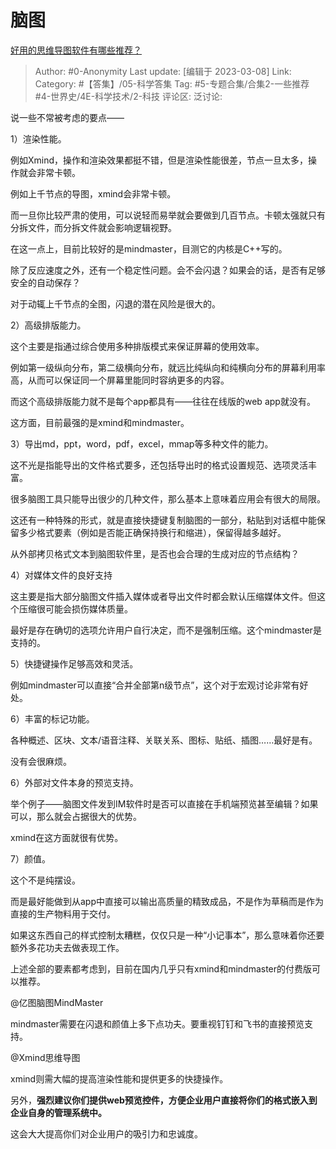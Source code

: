 # 脑图
[好用的思维导图软件有哪些推荐？](https://www.zhihu.com/question/19767007/answer/2927103704)

> Author: #0-Anonymity
> Last update: [编辑于 2023-03-08]
> Link:
> Category: #【答集】/05-科学答集
> Tag: #5-专题合集/合集2-一些推荐 #4-世界史/4E-科学技术/2-科技
> 评论区:
> 泛讨论:

说一些不常被考虑的要点——

1）渲染性能。

例如Xmind，操作和渲染效果都挺不错，但是渲染性能很差，节点一旦太多，操作就会非常卡顿。

例如上千节点的导图，xmind会非常卡顿。

而一旦你比较严肃的使用，可以说轻而易举就会要做到几百节点。卡顿太强就只有分拆文件，而分拆文件就会影响逻辑视野。

在这一点上，目前比较好的是mindmaster，目测它的内核是C++写的。

除了反应速度之外，还有一个稳定性问题。会不会闪退？如果会的话，是否有足够安全的自动保存？

对于动辄上千节点的全图，闪退的潜在风险是很大的。

2）高级排版能力。

这个主要是指通过综合使用多种排版模式来保证屏幕的使用效率。

例如第一级纵向分布，第二级横向分布，就远比纯纵向和纯横向分布的屏幕利用率高，从而可以保证同一个屏幕里能同时容纳更多的内容。

而这个高级排版能力就不是每个app都具有——往往在线版的web app就没有。

这方面，目前最强的是xmind和mindmaster。

3）导出md，ppt，word，pdf，excel，mmap等多种文件的能力。

这不光是指能导出的文件格式要多，还包括导出时的格式设置规范、选项灵活丰富。

很多脑图工具只能导出很少的几种文件，那么基本上意味着应用会有很大的局限。

这还有一种特殊的形式，就是直接快捷键复制脑图的一部分，粘贴到对话框中能保留多少格式要素（例如是否能正确保持换行和缩进），保留得越多越好。

从外部拷贝格式文本到脑图软件里，是否也会合理的生成对应的节点结构？

4）对媒体文件的良好支持

这主要是指大部分脑图文件插入媒体或者导出文件时都会默认压缩媒体文件。但这个压缩很可能会损伤媒体质量。

最好是存在确切的选项允许用户自行决定，而不是强制压缩。这个mindmaster是支持的。

5）快捷键操作足够高效和灵活。

例如mindmaster可以直接“合并全部第n级节点”，这个对于宏观讨论非常有好处。

6）丰富的标记功能。

各种概述、区块、文本/语音注释、关联关系、图标、贴纸、插图……最好是有。

没有会很麻烦。

6）外部对文件本身的预览支持。

举个例子——脑图文件发到IM软件时是否可以直接在手机端预览甚至编辑？如果可以，那么就会占据很大的优势。

xmind在这方面就很有优势。

7）颜值。

这个不是纯摆设。

而是最好能做到从app中直接可以输出高质量的精致成品，不是作为草稿而是作为直接的生产物料用于交付。

如果这东西自己的样式控制太糟糕，仅仅只是一种“小记事本”，那么意味着你还要额外多花功夫去做表现工作。

上述全部的要素都考虑到，目前在国内几乎只有xmind和mindmaster的付费版可以推荐。

@亿图脑图MindMaster

mindmaster需要在闪退和颜值上多下点功夫。要重视钉钉和飞书的直接预览支持。

@Xmind思维导图

xmind则需大幅的提高渲染性能和提供更多的快捷操作。

另外，**强烈建议你们提供web预览控件，方便企业用户直接将你们的格式嵌入到企业自身的管理系统中。**

这会大大提高你们对企业用户的吸引力和忠诚度。
